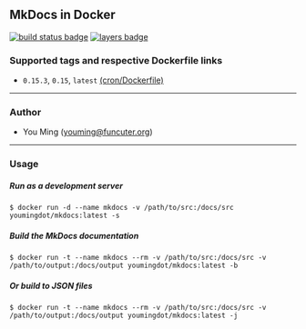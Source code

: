## MkDocs in Docker
[![build status badge](https://travis-ci.org/youmingdot/docker-mkdocs.svg)](https://travis-ci.org/youmingdot/docker-mkdocs)
[![layers badge](https://images.microbadger.com/badges/image/youmingdot/mkdocs.svg)](https://microbadger.com/images/youmingdot/mkdocs)
### Supported tags and respective Dockerfile links

+  `0.15.3`, `0.15`, `latest` [(cron/Dockerfile)](https://github.com/youmingdot/docker-mkdocs/blob/master/0.15/Dockerfile)

------
### Author
+ You Ming (youming@funcuter.org)

------
### Usage

##### Run as a development server
```
$ docker run -d --name mkdocs -v /path/to/src:/docs/src youmingdot/mkdocs:latest -s
```

##### Build the MkDocs documentation
```
$ docker run -t --name mkdocs --rm -v /path/to/src:/docs/src -v /path/to/output:/docs/output youmingdot/mkdocs:latest -b
```

##### Or build to JSON files
```
$ docker run -t --name mkdocs --rm -v /path/to/src:/docs/src -v /path/to/output:/docs/output youmingdot/mkdocs:latest -j
```
